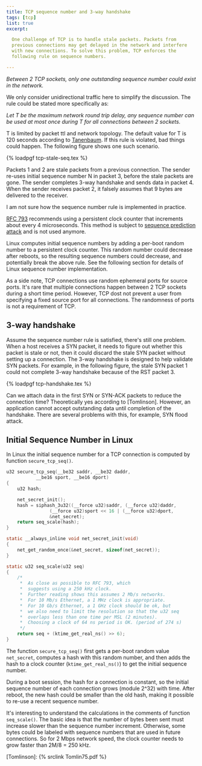 ```yaml
---
title: TCP sequence number and 3-way handshake
tags: [tcp]
list: true
excerpt:

  One challenge of TCP is to handle stale packets. Packets from
  previous connections may get delayed in the network and interfere
  with new connections. To solve this problem, TCP enforces the
  following rule on sequence numbers.

---
```


*Between 2 TCP sockets, only one outstanding sequence number could
exist in the network.*

We only consider unidirectional traffic here to simplify the
discussion.  The rule could be stated more specifically as:

*Let T be the maximum network round trip delay, any sequence number
can be used at most once during T for all connections between 2
sockets.*

T is limited by packet ttl and network topology. The default value for
T is 120 seconds according to [Tanenbaum]. If this rule is violated,
bad things could happen.  The following figure shows one such
scenario.

{% loadpgf tcp-stale-seq.tex %}

Packets 1 and 2 are stale packets from a previous connection.  The
sender re-uses initial sequence number N in packet 3, before the stale
packets are gone.  The sender completes 3-way handshake and sends data
in packet 4.  When the sender receives packet 2, it falsely assumes
that 9 bytes are delivered to the receiver.

I am not sure how the sequence number rule is implemented in practice.

[RFC 793] recommends using a persistent clock counter that increments
about every 4 microseconds.  This method is subject to [sequence
prediction attack] and is not used anymore.

Linux computes initial sequence numbers by adding a per-boot random
number to a persistent clock counter.  This random number could
decrease after reboots, so the resulting sequence numbers could
decrease, and potentially break the above rule.  See the following
section for details of Linux sequence number implementation.

As a side note, TCP connections use random ephemeral ports for source
ports.  It's rare that multiple connections happen between 2 TCP
sockets during a short time period.  However, TCP dost not prevent a
user from specifying a fixed source port for all connections.  The
randomness of ports is not a requirement of TCP.

## 3-way handshake

Assume the sequence number rule is satisfied, there's still one
problem.  When a host receives a SYN packet, it needs to figure out
whether this packet is stale or not, then it could discard the stale
SYN packet without setting up a connection.  The 3-way handshake is
designed to help validate SYN packets.  For example, in the following
figure, the stale SYN packet 1 could not complete 3-way handshake
because of the RST packet 3.

{% loadpgf tcp-handshake.tex %}

Can we attach data in the first SYN or SYN-ACK packets to reduce the
connection time?  Theoretically yes according to [Tomlinson].  However,
an application cannot accept outstanding data until completion of the
handshake.  There are several problems with this, for example, SYN
flood attack.

## Initial Sequence Number in Linux

In Linux the initial sequence number for a TCP connection is computed
by function `secure_tcp_seq()`.

```c
u32 secure_tcp_seq(__be32 saddr, __be32 daddr,
		   __be16 sport, __be16 dport)
{
	u32 hash;

	net_secret_init();
	hash = siphash_3u32((__force u32)saddr, (__force u32)daddr,
			    (__force u32)sport << 16 | (__force u32)dport,
			    &net_secret);
	return seq_scale(hash);
}

static __always_inline void net_secret_init(void)
{
	net_get_random_once(&net_secret, sizeof(net_secret));
}

static u32 seq_scale(u32 seq)
{
	/*
	 *	As close as possible to RFC 793, which
	 *	suggests using a 250 kHz clock.
	 *	Further reading shows this assumes 2 Mb/s networks.
	 *	For 10 Mb/s Ethernet, a 1 MHz clock is appropriate.
	 *	For 10 Gb/s Ethernet, a 1 GHz clock should be ok, but
	 *	we also need to limit the resolution so that the u32 seq
	 *	overlaps less than one time per MSL (2 minutes).
	 *	Choosing a clock of 64 ns period is OK. (period of 274 s)
	 */
	return seq + (ktime_get_real_ns() >> 6);
}
```

The function `secure_tcp_seq()` first gets a per-boot random value
`net_secret`, computes a hash with this random number, and then adds
the hash to a clock counter (`ktime_get_real_ns()`) to get the initial
sequence number.

During a boot session, the hash for a connection is constant, so the
initial sequence number of each connection grows (module 2^32) with
time.  After reboot, the new hash could be smaller than the old hash,
making it possible to re-use a recent sequence number.

It's interesting to understand the calculations in the comments of
function `seq_scale()`.  The basic idea is that the number of bytes
been sent must increase slower than the sequence number increment.
Otherwise, some bytes could be labeled with sequence numbers that are
used in future connections.  So for 2 Mbps network speed, the clock
counter needs to grow faster than 2M/8 = 250 kHz.

[Tanenbaum]: https://www.pearson.com/us/higher-education/program/Tanenbaum-Computer-Networks-5th-Edition/PGM270019.html
[RFC 793]: https://tools.ietf.org/html/rfc793#section-3.3
[sequence prediction attack]: https://en.wikipedia.org/wiki/TCP_sequence_prediction_attack
[Tomlinson]: {% srclink Tomlin75.pdf %}
